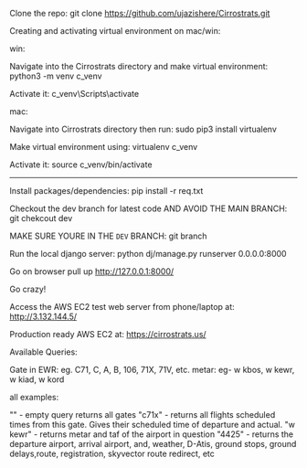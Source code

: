 Clone the repo:
git clone https://github.com/ujazishere/Cirrostrats.git


Creating and activating virtual environment on mac/win:


win:

Navigate into the Cirrostrats directory and make virtual environment:
python3 -m venv c_venv

Activate it:
c_venv\Scripts\activate


mac:

Navigate into Cirrostrats directory then run:
sudo pip3 install virtualenv

Make virtual environment using:
virtualenv c_venv

Activate it:
source c_venv/bin/activate


__________________________________________________________________________

Install packages/dependencies:
pip install -r req.txt

Checkout the dev branch for latest code AND AVOID THE MAIN BRANCH:
git chekcout dev

MAKE SURE YOURE IN THE `DEV` BRANCH:
git branch

Run the local django server:
python dj/manage.py runserver 0.0.0.0:8000

Go on browser pull up http://127.0.0.1:8000/

Go crazy!




Access the AWS EC2 test web server from phone/laptop at:
http://3.132.144.5/

Production ready AWS EC2 at:
https://cirrostrats.us/


Available Queries:

Gate in EWR: eg. C71, C, A, B, 106, 71X, 71V, etc.
metar: eg- w kbos, w kewr, w kiad, w kord 

all examples:

"" - empty query returns all gates
"c71x" - returns all flights scheduled times from this gate. Gives their scheduled time of departure and actual.
"w kewr" - returns metar and taf of the airport in question
"4425" - returns the departure airport, arrival airport, and, weather, D-Atis, ground stops, ground delays,route, registration, skyvector route redirect, etc


 

